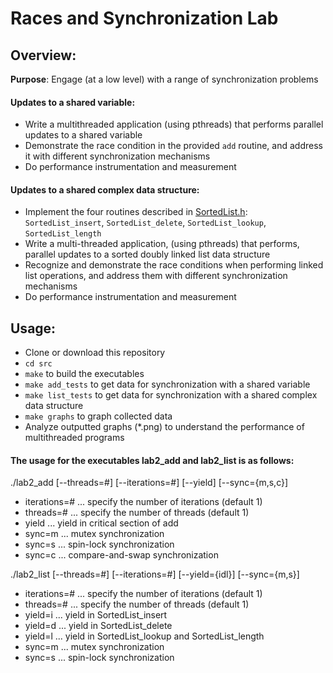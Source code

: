# Races and Synchronization Lab

## Overview:

**Purpose**: Engage (at a low level) with a range of synchronization problems

#### Updates to a shared variable:
     
- Write a multithreaded application (using pthreads) that
		performs parallel updates to a shared variable
- Demonstrate the race condition in the provided `add` routine, and address it with different synchronization mechanisms
- Do performance instrumentation and measurement
 
#### Updates to a shared complex data structure:
   
- Implement the four routines described in <a href="src/SortedList.h">SortedList.h</a>:
		`SortedList_insert`, `SortedList_delete`,
		    `SortedList_lookup`, `SortedList_length`
- Write a multi-threaded application, (using pthreads) that performs,
		parallel updates to a sorted doubly linked list data structure
- Recognize and demonstrate the race conditions when performing
		linked list operations, and address them with different
		synchronization mechanisms
- Do performance instrumentation and measurement

## Usage:

- Clone or download this repository
- `cd src`
- `make` to build the executables
- `make add_tests` to get data for synchronization with a shared variable
- `make list_tests` to get data for synchronization with a shared complex data structure
- `make graphs` to graph collected data
- Analyze outputted graphs (*.png) to understand the performance of multithreaded programs

#### The usage for the executables lab2_add and lab2_list is as follows:

./lab2_add [--threads=#] [--iterations=#] [--yield] [--sync={m,s,c}]

- iterations=# ... specify the number of iterations (default 1)
- threads=# ... specify the number of threads (default 1)
- yield ... yield in critical section of add
- sync=m ... mutex synchronization
- sync=s ... spin-lock synchronization
- sync=c ... compare-and-swap synchronization

./lab2_list [--threads=#] [--iterations=#] [--yield={idl}] [--sync={m,s}]

- iterations=# ... specify the number of iterations (default 1)
- threads=# ... specify the number of threads (default 1)
- yield=i ... yield in SortedList_insert
- yield=d ... yield in SortedList_delete
- yield=l ... yield in SortedList_lookup and SortedList_length
- sync=m ... mutex synchronization
- sync=s ... spin-lock synchronization
